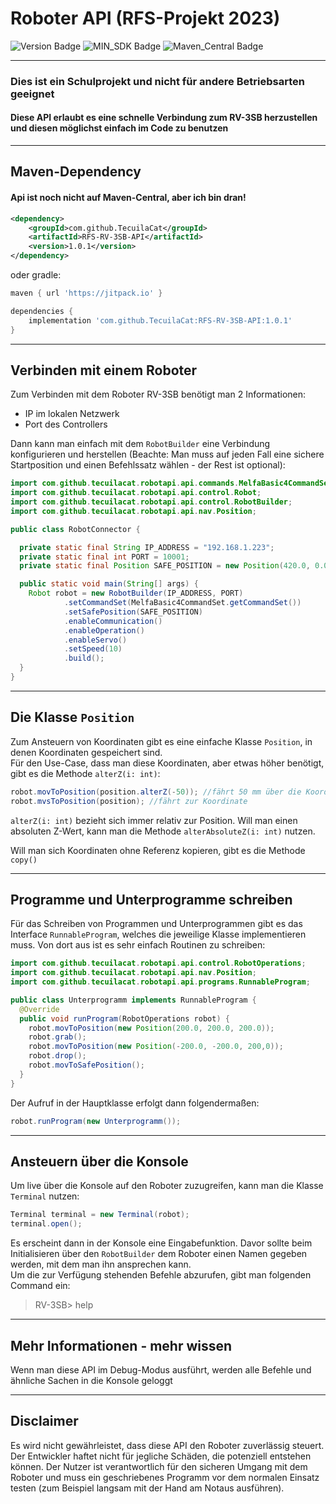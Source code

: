 # Roboter API (RFS-Projekt 2023)

![Version Badge](https://img.shields.io/badge/version-1.0.1-blue)
![MIN_SDK Badge](https://img.shields.io/badge/MIN_SDK-Java_17-red)
![Maven_Central Badge](https://img.shields.io/badge/maven_central-pending-brown)

[//]: # ([![Maven Central]&#40;https://maven-badges.herokuapp.com/maven-central/com.github.tecuilacat/RFS-RV-3SB-API/badge.svg&#41;]&#40;https://maven-badges.herokuapp.com/maven-central/com.github.tecuilacat/RFS-RV-3SB-API&#41;)

---

### Dies ist ein Schulprojekt und nicht für andere Betriebsarten geeignet
#### Diese API erlaubt es eine schnelle Verbindung zum RV-3SB herzustellen und diesen möglichst einfach im Code zu benutzen

---


## Maven-Dependency
#### Api ist noch nicht auf Maven-Central, aber ich bin dran!
```xml
<dependency>
    <groupId>com.github.TecuilaCat</groupId>
    <artifactId>RFS-RV-3SB-API</artifactId>
    <version>1.0.1</version>
</dependency>
```

oder gradle:
```groovy
maven { url 'https://jitpack.io' }

dependencies {
    implementation 'com.github.TecuilaCat:RFS-RV-3SB-API:1.0.1'
}
```

---
## Verbinden mit einem Roboter
Zum Verbinden mit dem Roboter RV-3SB benötigt man 2 Informationen:
- IP im lokalen Netzwerk
- Port des Controllers

Dann kann man einfach mit dem `RobotBuilder` eine Verbindung konfigurieren und herstellen (Beachte: Man muss auf jeden Fall eine sichere Startposition und einen Befehlssatz wählen - der Rest ist optional):

```java
import com.github.tecuilacat.robotapi.api.commands.MelfaBasic4CommandSet;
import com.github.tecuilacat.robotapi.api.control.Robot;
import com.github.tecuilacat.robotapi.api.control.RobotBuilder;
import com.github.tecuilacat.robotapi.api.nav.Position;

public class RobotConnector {

  private static final String IP_ADDRESS = "192.168.1.223";
  private static final int PORT = 10001;
  private static final Position SAFE_POSITION = new Position(420.0, 0.0, 300.0);

  public static void main(String[] args) {
    Robot robot = new RobotBuilder(IP_ADDRESS, PORT)
            .setCommandSet(MelfaBasic4CommandSet.getCommandSet())
            .setSafePosition(SAFE_POSITION)
            .enableCommunication()
            .enableOperation()
            .enableServo()
            .setSpeed(10)
            .build();
  }
}
```

---

## Die Klasse `Position`
Zum Ansteuern von Koordinaten gibt es eine einfache Klasse `Position`, in denen Koordinaten gespeichert sind.  
Für den Use-Case, dass man diese Koordinaten, aber etwas höher benötigt, gibt es die Methode `alterZ(i: int)`:
```java
robot.movToPosition(position.alterZ(-50)); //fährt 50 mm über die Koordinate
robot.mvsToPosition(position); //fährt zur Koordinate
```
`alterZ(i: int)` bezieht sich immer relativ zur Position. Will man einen absoluten Z-Wert, kann man die Methode `alterAbsoluteZ(i: int)` nutzen.

Will man sich Koordinaten ohne Referenz kopieren, gibt es die Methode `copy()`

---
## Programme und Unterprogramme schreiben
Für das Schreiben von Programmen und Unterprogrammen gibt es das Interface `RunnableProgram`, welches die jeweilige Klasse implementieren muss. Von dort aus ist es sehr einfach Routinen zu schreiben:

```java
import com.github.tecuilacat.robotapi.api.control.RobotOperations;
import com.github.tecuilacat.robotapi.api.nav.Position;
import com.github.tecuilacat.robotapi.api.programs.RunnableProgram;

public class Unterprogramm implements RunnableProgram {
  @Override
  public void runProgram(RobotOperations robot) {
    robot.movToPosition(new Position(200.0, 200.0, 200.0));
    robot.grab();
    robot.movToPosition(new Position(-200.0, -200.0, 200,0));
    robot.drop();
    robot.movToSafePosition();
  }
}
```

Der Aufruf in der Hauptklasse erfolgt dann folgendermaßen:
```java
robot.runProgram(new Unterprogramm());
```

---
## Ansteuern über die Konsole
Um live über die Konsole auf den Roboter zuzugreifen, kann man die Klasse `Terminal` nutzen:
```java
Terminal terminal = new Terminal(robot);
terminal.open();
```

Es erscheint dann in der Konsole eine Eingabefunktion. Davor sollte beim Initialisieren über den `RobotBuilder` dem Roboter einen Namen gegeben werden, mit dem man ihn ansprechen kann.  
Um die zur Verfügung stehenden Befehle abzurufen, gibt man folgenden Command ein:
> RV-3SB> help

--- 
## Mehr Informationen - mehr wissen
Wenn man diese API im Debug-Modus ausführt, werden alle Befehle und ähnliche Sachen in die Konsole geloggt

---

## Disclaimer
Es wird nicht gewährleistet, dass diese API den Roboter zuverlässig steuert. Der Entwickler haftet nicht für jegliche Schäden, die potenziell entstehen können. Der Nutzer ist verantwortlich für den sicheren Umgang mit dem Roboter und muss ein geschriebenes Programm vor dem normalen Einsatz testen (zum Beispiel langsam mit der Hand am Notaus ausführen).
